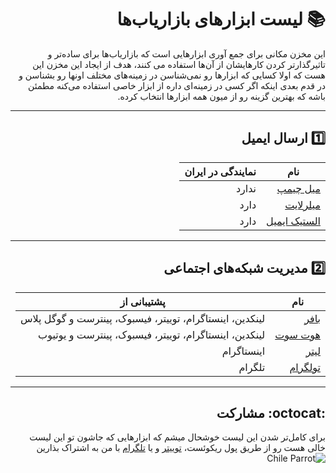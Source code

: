 <div dir="rtl">

# :books: لیست ابزارهای بازاریاب‌ها

این مخزن مکانی برای جمع آوری ابزارهایی است که بازاریاب‌ها برای ساده‌تر و تاثیرگذارتر کردن کارهایشان از آن‌ها استفاده می ‌کنند، هدف از ایجاد این مخزن این هست که اولا کسایی که ابزارها رو نمی‌شناسن در زمینه‌های مختلف اونها رو بشناسن و در قدم بعدی اینکه اگر کسی در زمینه‌ای داره از ابزار خاصی استفاده می‌کنه مطمئن باشه که بهترین گزینه رو از میون همه ابزارها انتخاب کرده.


***

##  :one: ارسال ایمیل
نام | نمایندگی در ایران
---|---
[میل چیمپ](https://mailchimp.com/)|ندارد
[میلرلایت](https://www.mailerlite.com/)|دارد
[الستیک ایمیل](https://elasticemail.com/)|دارد


***

##  :two: مدیریت شبکه‌های اجتماعی
نام | پشتیبانی از
---|---
[بافر](https://buffer.com/) | لینکدین، اینستاگرام، توییتر، فیسبوک، پینترست و گوگل پلاس
[هوت سوت](https://hootsuite.com) | لینکدین، اینستاگرام، توییتر، فیسبوک، پینترست و یوتیوب 
[لیتر](https://later.com/) | اینستاگرام
[تولگرام](http://www.toolgram.ir/) | تلگرام

***


## :octocat: مشارکت

برای کامل‌تر شدن این لیست خوشحال میشم که ابزارهایی که جاشون تو این لیست خالی هست رو از طریق پول ریکوئست، [توییتر](https://twitter.com/baradaranam) و یا [تلگرام](https://t.me/baradaranam) با من به اشتراک بذارین   ![Chile Parrot](http://countryparrots.com/parrots/chile-parrot.gif)


</div>
